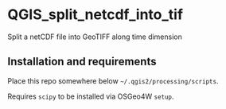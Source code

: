 # QGIS_split_netcdf_into_tif
Split a netCDF file into GeoTIFF along time dimension


## Installation and requirements

Place this repo somewhere below `~/.qgis2/processing/scripts`.

Requires `scipy` to be installed via OSGeo4W `setup`.

